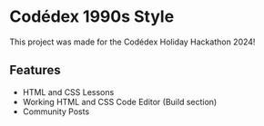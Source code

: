 # Codédex 1990s Style
This project was made for the Codédex Holiday Hackathon 2024!

## Features
- HTML and CSS Lessons
- Working HTML and CSS Code Editor (Build section)
- Community Posts
